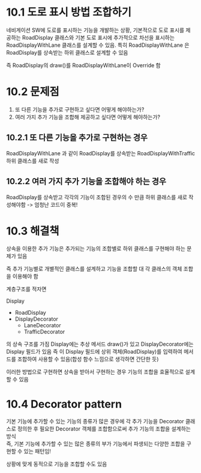 # 10.1 도로 표시 방법 조합하기

네비게이션 SW에 도로를 표시하는 기능을 개발하는 상황, 기본적으로 도로 표시를 제공하는 RoadDisplay 클래스와 기본 도로 표시에 추가적으로 차선을 표시하는 RoadDisplayWithLane 클래스를 설계할 수 있음. 특히 RoadDisplayWithLane 은 RoadDisplay를 상속받는 하위 클래스로 설계할 수 있음

즉 RoadDisplay의 draw()를 RoadDisplayWithLane이 Override 함

# 10.2 문제점

1. 또 다른 기능을 추가로 구현하고 싶다면 어떻게 해야하는가?
2. 여러 가지 추가 기능을 조합해 제공하고 싶다면 어떻게 해야하는가?

## 10.2.1 또 다른 기능을 추가로 구현하는 경우

RoadDisplayWithLane 과 같이 RoadDisplay를 상속받는 RoadDisplayWithTraffic 하위 클래스를 새로 작성

## 10.2.2 여러 가지 추가 기능을 조합해야 하는 경우

RoadDisplay를 상속받고 각각의 기능이 조합된 경우의 수 만큼 하위 클래스를 새로 작성해야함 -> 엄청난 코드이 중복!

# 10.3 해결책

상속을 이용한 추가 기능은 추가되는 기능의 조합별로 하위 클래스를 구현해야 하는 문제가 있음

즉 추가 기능별로 개별적인 클래스를 설계하고 기능을 조합할 대 각 클래스의 객체 조합을 이용해야 함

계층구조를 적자면

Display

- RoadDisplay
- DisplayDecorator
  - LaneDecorator
  - TrafficDecorator

의 상속 구조를 가짐 Display에는 추상 메서드 draw()가 있고 DisplayDecorator에는 Display 필드가 있음 즉 이 Display 필드에 상위 객체(RoadDisplay)를 입력하여 메서드를 조합하여 사용할 수 있음(합성 함수 느낌으로 생각하면 간단한 듯)

이러한 방법으로 구현하면 상속을 받아서 구현하는 경우 기능의 조합을 효율적으로 설계할 수 있음

# 10.4 Decorator pattern

기본 기능에 추가할 수 있는 기능의 종류가 많은 경우에 각 추가 기능을 Decorator 클래스로 정의한 후 필요한 Decorator 객체를 조합함으로써 추가 기능의 조합을 설계하는 방식  
즉, 기본 기능에 추가할 수 있는 많은 종류의 부가 기능에서 파생되는 다양한 조합을 구현할 수 있는 패턴임!

상황에 맞게 동적으로 기능을 조합할 수도 있음
